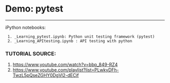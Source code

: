 # Demo: pytest

----

iPython notebooks:
     
     1. _Learning_pytest.ipynb: Python unit testing framework (pytest)
     2. _Learning_APItesting.ipynb : API testing with python 
      
 
 
 
 
 
 
### TUTORIAL SOURCE: 

1. https://www.youtube.com/watch?v=bbp_849-RZ4
2. https://www.youtube.com/playlist?list=PLwkyDFh-TwzL5pQseZGHY0DgVl2-dECif

